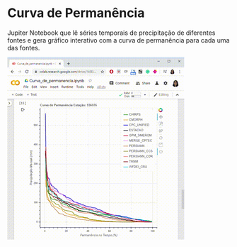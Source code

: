 # Curva de Permanência

Jupiter Notebook que lê séries temporais de precipitação de diferentes fontes e gera gráfico interativo com a curva de permanência para cada uma das fontes.

![Alt Text](https://github.com/cynthiaroberti/CurvaPermanencia/blob/master/permanencia_gif.gif)
